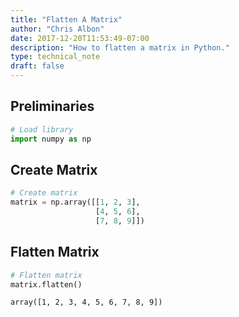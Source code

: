 ```yaml
---
title: "Flatten A Matrix"
author: "Chris Albon"
date: 2017-12-20T11:53:49-07:00
description: "How to flatten a matrix in Python."
type: technical_note
draft: false
---
```

## Preliminaries


```python
# Load library
import numpy as np
```

## Create Matrix


```python
# Create matrix
matrix = np.array([[1, 2, 3],
                   [4, 5, 6],
                   [7, 8, 9]])
```

## Flatten Matrix


```python
# Flatten matrix
matrix.flatten()
```




    array([1, 2, 3, 4, 5, 6, 7, 8, 9])



